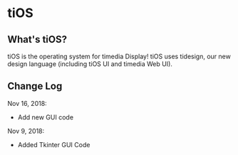 # tiOS

## What's tiOS?

tiOS is the operating system for timedia Display! tiOS uses tidesign, our new design language (including tiOS UI and timedia Web UI).

## Change Log

Nov 16, 2018:
  - Add new GUI code

Nov 9, 2018:
  - Added Tkinter GUI Code
